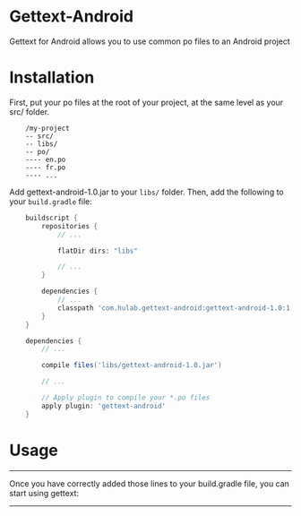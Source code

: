 # Gettext-Android

Gettext for Android allows you to use common po files to an Android project

# Installation

First, put your po files at the root of your project, at the same level as your src/ folder.

```
    /my-project
    -- src/
    -- libs/
    -- po/
    ---- en.po
    ---- fr.po
    ---- ...

```

Add gettext-android-1.0.jar to your `libs/` folder. Then, add the following to your `build.gradle` file:

```groovy
    buildscript {
        repositories {
            // ...

            flatDir dirs: "libs"

            // ...
        }

        dependencies {
            // ...
            classpath 'com.hulab.gettext-android:gettext-android-1.0:1.0'
        }
    }

    dependencies {
        // ...

        compile files('libs/gettext-android-1.0.jar')

        // ...

        // Apply plugin to compile your *.po files
        apply plugin: 'gettext-android'
    }

```

# Usage
---
Once you have correctly added those lines to your build.gradle file, you can start using gettext:


---